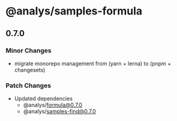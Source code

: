 # @analys/samples-formula

## 0.7.0

### Minor Changes

- migrate monorepo management from (yarn + lerna) to (pnpm + changesets)

### Patch Changes

- Updated dependencies
  - @analys/formula@0.7.0
  - @analys/samples-find@0.7.0
